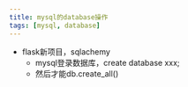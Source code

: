 ```yaml
---
title: mysql的database操作
tags: [mysql, database]
---
```

- flask新项目，sqlachemy
    - mysql登录数据库，create database xxx;
    - 然后才能db.create_all()
